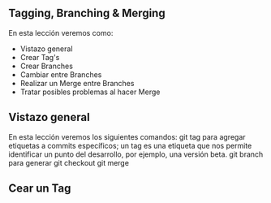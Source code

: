 ## Tagging, Branching & Merging

En esta lección veremos como:

 - Vistazo general
 - Crear Tag's
 - Crear Branches
 - Cambiar entre Branches
 - Realizar un Merge entre Branches
 - Tratar posibles problemas al hacer Merge

## Vistazo general
En esta lección veremos los siguientes comandos:
git tag para agregar etiquetas a commits específicos; un tag es una etiqueta que nos permite identificar un punto del desarrollo, por ejemplo, una versión beta. 
git branch para generar 
git checkout
git merge

## Cear un Tag


<!--stackedit_data:
eyJoaXN0b3J5IjpbLTEwMDY5NzA3NTcsMTgyNTUwMzE3NV19
-->